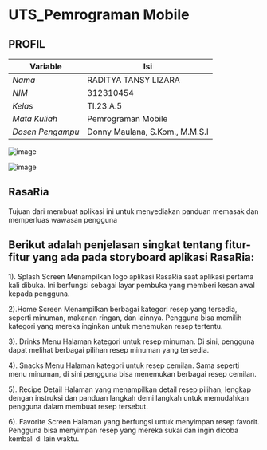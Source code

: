# UTS_Pemrograman Mobile
## PROFIL
| Variable           |             Isi            |
| -------------------|----------------------------|
| *Nama*           |         RADITYA TANSY LIZARA       |
| *NIM*            |          312310454       |
| *Kelas*          |          TI.23.A.5         |
| *Mata Kuliah*    |     Pemrograman Mobile     |
| *Dosen Pengampu* |Donny Maulana, S.Kom., M.M.S.I  |


![image](https://github.com/user-attachments/assets/7a5dffeb-97df-400f-8b42-ebcf9b404426)


![image](https://github.com/user-attachments/assets/9770769b-78f2-4954-a57f-6ed9ec9dde1a)



## RasaRia
Tujuan dari membuat aplikasi ini untuk menyediakan panduan memasak dan memperluas wawasan pengguna


## Berikut adalah penjelasan singkat tentang fitur-fitur yang ada pada storyboard aplikasi RasaRia:

1). Splash Screen 
Menampilkan logo aplikasi RasaRia saat aplikasi pertama kali dibuka. Ini berfungsi sebagai layar pembuka yang memberi kesan awal kepada pengguna.

2).Home Screen 
Menampilkan berbagai kategori resep yang tersedia, seperti minuman, makanan ringan, dan lainnya. Pengguna bisa memilih kategori yang mereka inginkan untuk menemukan resep tertentu.

3). Drinks Menu 
Halaman kategori untuk resep minuman. Di sini, pengguna dapat melihat berbagai pilihan resep minuman yang tersedia.

4). Snacks Menu 
Halaman kategori untuk resep cemilan. Sama seperti menu minuman, di sini pengguna bisa menemukan berbagai resep cemilan.

5). Recipe Detail 
Halaman yang menampilkan detail resep pilihan, lengkap dengan instruksi dan panduan langkah demi langkah untuk memudahkan pengguna dalam membuat resep tersebut.

6). Favorite Screen 
Halaman yang berfungsi untuk menyimpan resep favorit. Pengguna bisa menyimpan resep yang mereka sukai dan ingin dicoba kembali di lain waktu.
